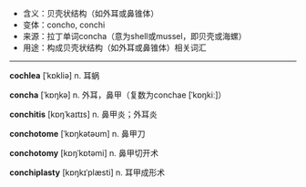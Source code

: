 - <span class="definition">含义：贝壳状结构（如外耳或鼻锥体）</span>
- <span class="definition">变体：concho, conchi</span>
- <span class="definition">来源：拉丁单词concha（意为shell或mussel，即贝壳或海螺）</span>
- <span class="definition">用途：构成贝壳状结构（如外耳或鼻锥体）相关词汇</span>


---


<span class="vocabulary">**cochlea**</span> [ˈkɒkliə] n. 耳蜗

<span class="vocabulary">**concha**</span> [ˈkɒŋkə] n. 外耳，鼻甲（复数为conchae [ˈkɒŋkiː]）

<span class="vocabulary">**conchitis**</span> [kɒŋˈkaɪtɪs] n. 鼻甲炎；外耳炎

<span class="vocabulary">**conchotome**</span> [ˈkɒŋkətəʊm] n. 鼻甲刀

<span class="vocabulary">**conchotomy**</span> [kɒŋˈkɒtəmi] n. 鼻甲切开术

<span class="vocabulary">**conchiplasty**</span> [kɒŋkɪˈplæsti] n. 耳甲成形术
